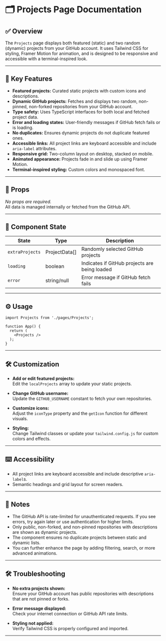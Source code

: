 # 🗂️ Projects Page Documentation

## ✅ Overview

The `Projects` page displays both featured (static) and two random (dynamic) projects from your GitHub account. It uses Tailwind CSS for styling, Framer Motion for animation, and is designed to be responsive and accessible with a terminal-inspired look.

---

## 📌 Key Features

- **Featured projects:** Curated static projects with custom icons and descriptions.
- **Dynamic GitHub projects:** Fetches and displays two random, non-pinned, non-forked repositories from your GitHub account.
- **Type safety:** Uses TypeScript interfaces for both local and fetched project data.
- **Error and loading states:** User-friendly messages if GitHub fetch fails or is loading.
- **No duplicates:** Ensures dynamic projects do not duplicate featured ones.
- **Accessible links:** All project links are keyboard accessible and include `aria-label` attributes.
- **Responsive grid:** Two-column layout on desktop, stacked on mobile.
- **Animated appearance:** Projects fade in and slide up using Framer Motion.
- **Terminal-inspired styling:** Custom colors and monospaced font.

---

## 🧩 Props

_No props are required._  
All data is managed internally or fetched from the GitHub API.

---

## 🧪 Component State

| State          | Type         | Description                                         |
|----------------|--------------|-----------------------------------------------------|
| `extraProjects`| ProjectData[]| Randomly selected GitHub projects                   |
| `loading`      | boolean      | Indicates if GitHub projects are being loaded       |
| `error`        | string/null  | Error message if GitHub fetch fails                 |

---

## ⚙️ Usage

```tsx
import Projects from './pages/Projects';

function App() {
  return (
    <Projects />
  );
}
```

---

## 🛠️ Customization

- **Add or edit featured projects:**  
  Edit the `localProjects` array to update your static projects.

- **Change GitHub username:**  
  Update the `GITHUB_USERNAME` constant to fetch your own repositories.

- **Customize icons:**  
  Adjust the `iconType` property and the `getIcon` function for different visuals.

- **Styling:**  
  Change Tailwind classes or update your `tailwind.config.js` for custom colors and effects.

---

## ⌨️ Accessibility

- All project links are keyboard accessible and include descriptive `aria-label`s.
- Semantic headings and grid layout for screen readers.

---

## 📝 Notes

- The GitHub API is rate-limited for unauthenticated requests. If you see errors, try again later or use authentication for higher limits.
- Only public, non-forked, and non-pinned repositories with descriptions are shown as dynamic projects.
- The component ensures no duplicate projects between static and dynamic lists.
- You can further enhance the page by adding filtering, search, or more advanced animations.

---

## 🛠️ Troubleshooting

- **No extra projects shown:**  
  Ensure your GitHub account has public repositories with descriptions that are not pinned or forks.

- **Error message displayed:**  
  Check your internet connection or GitHub API rate limits.

- **Styling not applied:**  
  Verify Tailwind CSS is properly configured and imported.

---